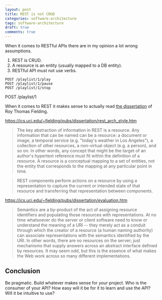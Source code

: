 ```yaml
---
layout: post
title: REST is not CRUD
categories: software-architecture
tags: software-architecture
draft: true
comments: true
---
```


When it comes to RESTful APIs there are in my opinion a lot wrong assumptions.

1. REST is CRUD.
2. A resource is an entity (usually mapped to a DB entity).
3. RESTful API must not use verbs.

```text
POST /playlist/1/play
POST /playlist/1/pause
POST /playlist/1/stop
```

POST /playlist/1

When it comes to REST it makes sense to actually read [the dissertation](https://ics.uci.edu/~fielding/pubs/dissertation) of Roy Thomas Fielding.

https://ics.uci.edu/~fielding/pubs/dissertation/rest_arch_style.htm

> The key abstraction of information in REST is a resource. Any information that can be named can be a resource: a document or image, a temporal service (e.g. "today's weather in Los Angeles"), a collection of other resources, a non-virtual object (e.g. a person), and so on. In other words, any concept that might be the target of an author's hypertext reference must fit within the definition of a resource. A resource is a conceptual mapping to a set of entities, not the entity that corresponds to the mapping at any particular point in time.



> REST components perform actions on a resource by using a representation to capture the current or intended state of that resource and transferring that representation between components.

https://ics.uci.edu/~fielding/pubs/dissertation/evaluation.htm

> Semantics are a by-product of the act of assigning resource identifiers and populating those resources with representations. At no time whatsoever do the server or client software need to know or understand the meaning of a URI -- they merely act as a conduit through which the creator of a resource (a human naming authority) can associate representations with the semantics identified by the URI. In other words, there are no resources on the server; just mechanisms that supply answers across an abstract interface defined by resources. It may seem odd, but this is the essence of what makes the Web work across so many different implementations.

## Conclusion

Be pragmatic. Build whatever makes sense for *your* project. Who is the consumer of your API? How easy will it be for it to learn and use the API? Will it be intuitive to use?
